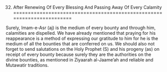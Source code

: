 32. After Renewing Of Every Blessing And Passing Away Of Every Calamity
=======================================================================

Surely, Imam-e-Asr (aj) is the medium of every bounty and through him,
calamities are dispelled. We have already mentioned that praying for his
reappearance is a method of expressing our gratitude to him for he is
the medium of all the bounties that are conferred on us. We should also
not forget to send salutations on the Holy Prophet (S) and his progeny
(as) on receipt of every bounty because surely they are the authorities
on the divine bounties, as mentioned in Ziyaarah al-Jaame’ah and
reliable and Mutawatir traditions.


